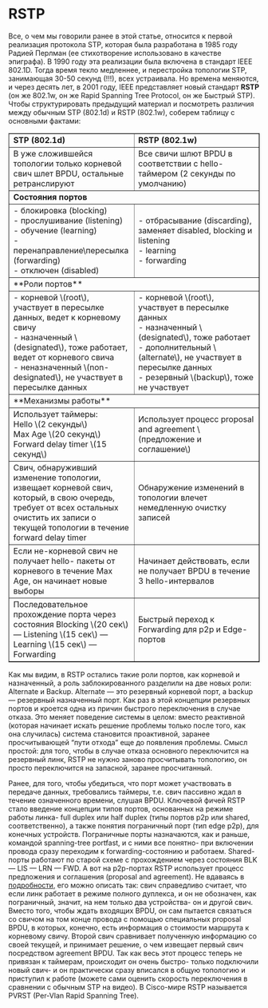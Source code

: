 # RSTP

Все, о чем мы говорили ранее в этой статье, относится к первой реализация протокола  STP, которая была разработана в 1985 году Радией Перлман \(ее стихотворение использовано в качестве эпиграфа\). В 1990 году эта реализации была включена в стандарт IEEE 802.1D. Тогда время текло медленнее, и перестройка топологии STP, занимающая 30-50 секунд \(!!!\), всех устраивала. Но времена меняются, и через десять лет, в 2001 году, IEEE представляет новый стандарт **RSTP** \(он же 802.1w, он же Rapid Spanning Tree Protocol, он же Быстрый STP\). Чтобы структурировать предыдущий материал и посмотреть различия между обычным STP \(802.1d\) и RSTP \(802.1w\), соберем таблицу с основными фактами:

<table border="1" width="100%">
 <tr><td  width="50%"><b>STP (802.1d)</b></td><td><b>RSTP (802.1w)</b></td></tr>
 <tr>
<td>В уже сложившейся топологии только корневой свич шлет BPDU, остальные ретранслируют</td>
<td>Все свичи шлют BPDU в соответствии с hello-таймером (2 секунды по умолчанию)</td>
 </tr>
 <tr>
    <td colspan="2"><b>Состояния портов</b></td>
 </tr>
 <tr>
<td>- блокировка (blocking)<br />
  - прослушивание (listening)<br />
  - обучение (learning)<br />
  - перенаправление\пересылка (forwarding)<br />
  - отключен (disabled)</td>
<td>- отбрасывание (discarding), заменяет disabled, blocking и listening<br />
  - learning<br />
  - forwarding</td>
 </tr>
 <tr>
    <td colspan="2">**Роли портов**</td>
 </tr>
 <tr>
<td>- корневой \(root\), участвует в пересылке данных, ведет к корневому свичу<br />
  - назначенный \(designated\), тоже работает, ведет от корневого свича<br />
  - неназначенный \(non-designated\), не участвует в пересылке данных</td>
<td>- корневой \(root\), участвует в пересылке данных<br />
  - назначенный \(designated\), тоже работает<br />
  - дополнительный \(alternate\), не участвует в пересылке данных<br />
  - резервный \(backup\), тоже не участвует</td>
 </tr>
 <tr>
    <td colspan="2">**Механизмы работы**</td>
 </tr>
 <tr>
<td>Использует таймеры:<br />
  Hello \(2 секунды\)<br />
  Max Age \(20 секунд\)<br />
  Forward delay timer \(15 секунд\)</td>
<td>Использует процесс proposal and agreement \(предложение и соглашение\)</td>
 </tr>
 <tr>
<td>Свич, обнаруживший изменение топологии, извещает корневой свич, который, в свою очередь, требует от всех остальных очистить их записи о текущей топологии в течение forward delay timer</td>
<td>Обнаружение изменений в топологии влечет немедленную очистку записей</td>
 </tr>
 <tr>
<td>Если не-корневой свич не получает hello- пакеты от корневого в течение Max Age, он начинает новые выборы</td>
<td>Начинает действовать, если не получает BPDU в течение 3 hello-интервалов</td>
 </tr>
 <tr>
<td>Последовательное прохождение порта через состояния Blocking \(20 сек\) — Listening \(15 сек\) — Learning \(15 сек\) — Forwarding</td>
<td>Быстрый переход к Forwarding для p2p и Edge-портов</td>
 </tr>
</table>

Как мы видим, в RSTP остались такие роли портов, как корневой и назначенный, а роль заблокированного разделили на две новых роли: Alternate и Backup. Alternate — это резервный корневой порт, а backup — резервный назначенный порт. Как раз в этой концепции резервных портов и кроется одна из причин быстрого переключения в случае отказа. Это меняет поведение системы в целом: вместо реактивной \(которая начинает искать решение проблемы только после того, как она случилась\) система становится проактивной, заранее просчитывающей “пути отхода” еще до появления проблемы. Смысл простой: для того, чтобы в случае отказа основного переключится на резервный линк, RSTP не нужно заново просчитывать топологию, он просто переключится на запасной, заранее просчитанный.

Ранее, для того, чтобы убедиться, что порт может участвовать в передаче данных, требовались таймеры, т.е. свич пассивно ждал в течение означенного времени, слушая BPDU. Ключевой фичей RSTP стало введение концепции типов портов, основанных на режиме работы линка- full duplex или half duplex \(типы портов p2p или shared, соответственно\), а также понятия пограничный порт \(тип edge p2p\), для конечных устройств. Пограничные порты назначаются, как и раньше, командой spanning-tree portfast, и с ними  все понятно- при включении провода сразу переходим к forwarding-состоянию и работаем. Shared-порты работают по старой схеме с прохождением через состояния BLK — LIS — LRN — FWD. А вот на p2p-портах RSTP использует процесс предложения и соглашения \(proposal and agreement\). Не вдаваясь в [подробности,](http://blog.ine.com/2009/09/07/rstp-and-fast-convergence/) его можно описать так: свич справедливо считает, что если линк работает в режиме полного дуплекса, и он не обозначен, как пограничный, значит, на нем только два устройства- он и другой свич. Вместо того, чтобы ждать входящих BPDU, он сам пытается связаться со свичом на том конце провода с помощью специальных proposal BPDU, в которых, конечно, есть информация о стоимости маршрута к корневому свичу. Второй свич сравнивает полученную информацию со своей текущей, и принимает решение, о чем извещает первый свич посредством agreement BPDU. Так как весь этот процесс теперь не привязан к таймерам, происходит он очень быстро- только подключили новый свич- и он практически сразу вписался в общую топологию и приступил к работе \(можете сами оценить скорость  переключения в сравнении с обычным STP на видео\). В Cisco-мире RSTP называется PVRST \(Per-Vlan Rapid Spanning Tree\).